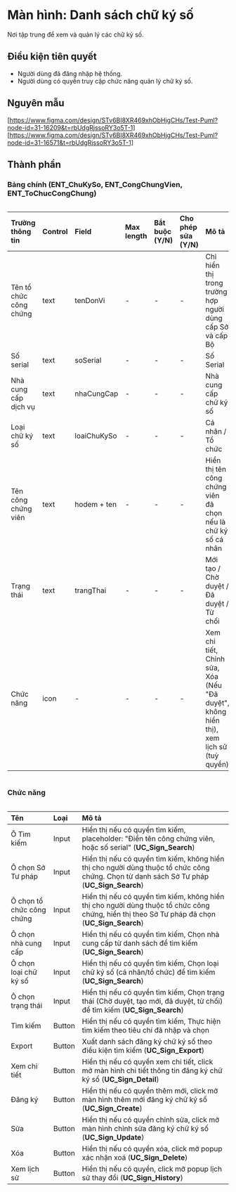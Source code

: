 # Màn hình: Danh sách chữ ký số
Nơi tập trung để xem và quản lý các chữ ký số.

## Điều kiện tiên quyết
- Người dùng đã đăng nhập hệ thống.
- Người dùng có quyền truy cập chức năng quản lý chữ ký số.

## Nguyên mẫu
[https://www.figma.com/design/STv6BI8XR469xhObHjgCHs/Test-Puml?node-id=31-16209&t=rbUdgRjssoRY3o5T-1]
[https://www.figma.com/design/STv6BI8XR469xhObHjgCHs/Test-Puml?node-id=31-16571&t=rbUdgRjssoRY3o5T-1]

## Thành phần

### Bảng chính (ENT_ChuKySo, ENT_CongChungVien, ENT_ToChucCongChung)

<div style="overflow-x:auto">

| Trường thông tin       | Control | Field       | Max length | Bắt buộc (Y/N) | Cho phép sửa (Y/N) | Mô tả                                                                                  |
|:-----------------------|:--------|:------------|:-----------|:---------------|:-------------------|:---------------------------------------------------------------------------------------|
| Tên tổ chức công chứng | text    | tenDonVi    | -          | -              | -                  | Chỉ hiển thị trong trường hợp người dùng cấp Sở và cấp Bộ                              |
| Số serial              | text    | soSerial    | -          | -              | -                  | Số Serial                                                                              |
| Nhà cung cấp dịch vụ   | text    | nhaCungCap  | -          | -              | -                  | Nhà cung cấp chữ ký số                                                                 |
| Loại chữ ký số         | text    | loaiChuKySo | -          | -              | -                  | Cá nhân / Tổ chức                                                                      |
| Tên công chứng viên    | text    | hodem + ten | -          | -              | -                  | Hiển thị tên công chứng viên đã chọn nếu là chữ ký số cá nhân                          |
| Trạng thái             | text    | trangThai   | -          | -              | -                  | Mới tạo / Chờ duyệt / Đã duyệt / Từ chối                                               |
| Chức năng              | icon    | -           | -          | -              | -                  | Xem chi tiết, Chỉnh sửa, Xóa (Nếu "Đã duyệt", không hiển thị), xem lịch sử (tuỳ quyền) |

</div> 

### Chức năng

<div style="overflow-x:auto">

| Tên                       | Loại   | Mô tả                                                                                                                                         |
|:--------------------------|:-------|:----------------------------------------------------------------------------------------------------------------------------------------------|
| Ô Tìm kiếm                | Input  | Hiển thị nếu có quyền tìm kiếm, placeholder: "Điền tên công chứng viên, hoặc số serial" (**UC_Sign_Search**)                                  |
| Ô chọn Sở Tư pháp         | Input  | Hiển thị nếu có quyền tìm kiếm, không hiển thị cho người dùng thuộc tổ chức công chứng. Chọn từ danh sách Sở Tư pháp (**UC_Sign_Search**)     |
| Ô chọn tổ chức công chứng | Input  | Hiển thị nếu có quyền tìm kiếm, không hiển thị cho người dùng thuộc tổ chức công chứng, hiển thị theo Sở Tư pháp đã chọn (**UC_Sign_Search**) |
| Ô chọn nhà cung cấp       | Input  | Hiển thị nếu có quyền tìm kiếm, Chọn nhà cung cấp từ danh sách để tìm kiếm (**UC_Sign_Search**)                                               |
| Ô chọn loại chữ ký số     | Input  | Hiển thị nếu có quyền tìm kiếm, Chọn loại chữ ký số (cá nhân/tổ chức) để tìm kiếm (**UC_Sign_Search**)                                        |
| Ô chọn trạng thái         | Input  | Hiển thị nếu có quyền tìm kiếm, Chọn trạng thái (Chờ duyệt, tạo mới, đã duyệt, từ chối) để tìm kiếm (**UC_Sign_Search**)                      |
| Tìm kiếm                  | Button | Hiển thị nếu có quyền tìm kiếm, Thực hiện tìm kiếm theo tiêu chí đã nhập và chọn                                                              |
| Export                    | Button | Xuất danh sách đăng ký chữ ký số theo điều kiện tìm kiếm (**UC_Sign_Export**)                                                                 |
| Xem chi tiết              | Button | Hiển thị nếu có quyền xem chi tiết, click mở màn hình chi tiết thông tin đăng ký chữ ký số (**UC_Sign_Detail**)                               |
| Đăng ký                   | Button | Hiển thị nếu có quyền thêm mới, click mở màn hình thêm mới đăng ký chữ ký số (**UC_Sign_Create**)                                             |
| Sửa                       | Button | Hiển thị nếu có quyền chỉnh sửa, click mở màn hình chỉnh sửa đăng ký chữ ký số (**UC_Sign_Update**)                                           |
| Xóa                       | Button | Hiển thị nếu có quyền xóa, click mở popup xác nhận xoá (**UC_Sign_Delete**)                                                                   |
| Xem lịch sử               | Button | Hiển thị nếu có quyền, click mở popup lịch sử thay đổi (**UC_Sign_History**)                                                                  |

</div>